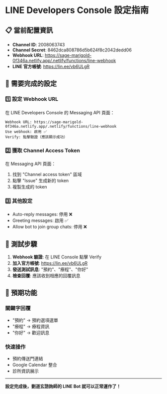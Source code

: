 # LINE Developers Console 設定指南

## 📋 **當前配置資訊**

- **Channel ID**: 2008063743
- **Channel Secret**: 8462dca808786d5b624f8c2042dedd06
- **Webhook URL**: https://sage-marigold-0f346a.netlify.app/.netlify/functions/line-webhook
- **LINE 官方帳號**: https://lin.ee/vb6ULgR

## 🔧 **需要完成的設定**

### 1️⃣ **設定 Webhook URL**
在 LINE Developers Console 的 Messaging API 頁面：
```
Webhook URL: https://sage-marigold-0f346a.netlify.app/.netlify/functions/line-webhook
Use webhook: 啟用 ✅
Verify: 點擊驗證（應該顯示成功）
```

### 2️⃣ **獲取 Channel Access Token**
在 Messaging API 頁面：
1. 找到 "Channel access token" 區域
2. 點擊 "Issue" 生成新的 token
3. 複製生成的 token

### 3️⃣ **其他設定**
- Auto-reply messages: 停用 ❌
- Greeting messages: 啟用 ✅
- Allow bot to join group chats: 停用 ❌

## 🧪 **測試步驟**

1. **Webhook 驗證**: 在 LINE Console 點擊 Verify
2. **加入官方帳號**: https://lin.ee/vb6ULgR
3. **發送測試訊息**: "預約"、"療程"、"你好"
4. **檢查回覆**: 應該收到相應的回覆訊息

## 📱 **預期功能**

### **關鍵字回覆**
- "預約" → 預約選項選單
- "療程" → 療程資訊
- "你好" → 歡迎訊息

### **快速操作**
- 預約傳送門連結
- Google Calendar 整合
- 診所資訊展示

---
**設定完成後，劉道玄諮詢師的 LINE Bot 就可以正常運作了！**
